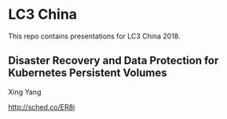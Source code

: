 # LC3 China

This repo contains presentations for LC3 China 2018.

## Disaster Recovery and Data Protection for Kubernetes Persistent Volumes
Xing Yang

http://sched.co/ER8i
